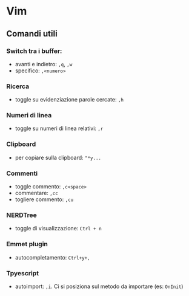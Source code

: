 # Vim

## Comandi utili

### Switch tra i buffer:
* avanti e indietro: `,q`, `,w`
* specifico: `,<numero>`

### Ricerca
* toggle su evidenziazione parole cercate: `,h`

### Numeri di linea
* toggle su numeri di linea relativi: `,r`

### Clipboard
* per copiare sulla clipboard: `"*y...`

### Commenti
* toggle commento: `,c<space>`
* commentare: `,cc`
* togliere commento: `,cu`

### NERDTree
* toggle di visualizzazione: `Ctrl + n`

### Emmet plugin
* autocompletamento: `Ctrl+y+,`

### Tpyescript
* autoimport: `,i`. Ci si posiziona sul metodo da importare (es: `OnInit`)
